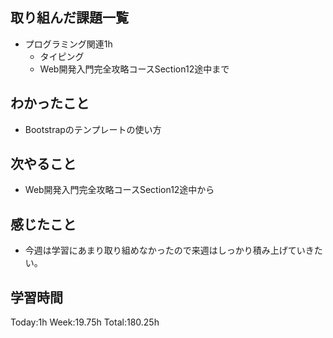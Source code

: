 ## 取り組んだ課題一覧
- プログラミング関連1h
    - タイピング
    - Web開発入門完全攻略コースSection12途中まで 
## わかったこと
- Bootstrapのテンプレートの使い方
## 次やること
- Web開発入門完全攻略コースSection12途中から
## 感じたこと
- 今週は学習にあまり取り組めなかったので来週はしっかり積み上げていきたい。
## 学習時間
Today:1h Week:19.75h Total:180.25h